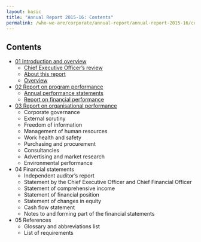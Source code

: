 ```yaml
---
layout: basic
title: "Annual Report 2015-16: Contents"
permalink: /who-we-are/corporate/annual-report/annual-report-2015-16/contents/
---
```

## Contents

- [01 Introduction and overview](/who-we-are/corporate/annual-report/annual-report-2015-16/1-introduction/)
   - [Chief Executive Officer’s review](/who-we-are/corporate/annual-report/annual-report-2015-16/1-introduction/#chief-executive-officers-review)
   - [About this report](/who-we-are/corporate/annual-report/annual-report-2015-16/1-introduction/#about-this-report)
   - [Overview](/who-we-are/corporate/annual-report/annual-report-2015-16/1-introduction/#overview)
- [02 Report on program performance](/who-we-are/corporate/annual-report/annual-report-2015-16/2-program-performance/)
   - [Annual performance statements](/who-we-are/corporate/annual-report/annual-report-2015-16/2-program-performance/#annual-performance-statements)
   - [Report on financial performance](/who-we-are/corporate/annual-report/annual-report-2015-16/2-program-performance/#report-on-financial-performance)
- [03 Report on organisational performance](/who-we-are/corporate/annual-report/annual-report-2015-16/3-organisational-performance/)
   - Corporate governance
   - External scrutiny
   - Freedom of information
   - Management of human resources
   - Work health and safety
   - Purchasing and procurement
   - Consultancies
   - Advertising and market research
   - Environmental performance
- 04 Financial statements
   - Independent auditor’s report
   - Statement by the Chief Executive Officer and Chief Financial Officer
   - Statement of comprehensive income
   - Statement of financial position
   - Statement of changes in equity
   - Cash flow statement
   - Notes to and forming part of the financial statements
- 05 References
   - Glossary and abbreviations list
   - List of requirements
